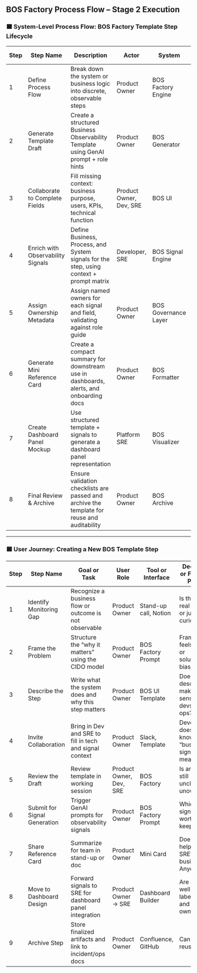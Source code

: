 ## BOS Factory Process Flow – Stage 2 Execution

### 🟧 System-Level Process Flow: BOS Factory Template Step Lifecycle

| Step | Step Name                        | Description                                                                                           | Actor                  | System         | Business Entity               | Trigger / Condition                        | Outcome                                             |
|------|----------------------------------|-------------------------------------------------------------------------------------------------------|------------------------|----------------|-------------------------------|--------------------------------------------|------------------------------------------------------|
| 1    | Define Process Flow              | Break down the system or business logic into discrete, observable steps                              | Product Owner          | BOS Factory Engine | Business Observability Step   | Product initiative identified              | Entity-centric process flow defined                 |
| 2    | Generate Template Draft          | Create a structured Business Observability Template using GenAI prompt + role hints                  | Product Owner          | BOS Generator  | Business Observability Step   | Process step identified                     | Drafted BOS Template with fields populated          |
| 3    | Collaborate to Complete Fields   | Fill missing context: business purpose, users, KPIs, technical function                              | Product Owner, Dev, SRE| BOS UI         | Business Observability Step   | Draft template available                    | All template fields completed                       |
| 4    | Enrich with Observability Signals| Define Business, Process, and System signals for the step, using context + prompt matrix             | Developer, SRE         | BOS Signal Engine | Business Observability Step   | Template validated                          | Signals embedded in template                        |
| 5    | Assign Ownership Metadata        | Assign named owners for each signal and field, validating against role guide                         | Product Owner          | BOS Governance Layer | Business Observability Step   | Signals defined                              | Ownership traceability established                  |
| 6    | Generate Mini Reference Card     | Create a compact summary for downstream use in dashboards, alerts, and onboarding docs               | Product Owner          | BOS Formatter   | Business Observability Step   | Ownership confirmed                         | Reference card published                            |
| 7    | Create Dashboard Panel Mockup    | Use structured template + signals to generate a dashboard panel representation                       | Platform SRE           | BOS Visualizer  | Business Observability Step   | Mini card available                         | Dashboard mockup generated                          |
| 8    | Final Review & Archive           | Ensure validation checklists are passed and archive the template for reuse and auditability          | Product Owner          | BOS Archive     | Business Observability Step   | Dashboard and traceability confirmed       | Step marked complete and BOS-record ready           |

---

### 🟦 User Journey: Creating a New BOS Template Step

| Step | Step Name                         | Goal or Task                                             | User Role     | Tool or Interface | Decision or Friction Point                             | Outcome                            |
|------|-----------------------------------|----------------------------------------------------------|---------------|-------------------|--------------------------------------------------------|-------------------------------------|
| 1    | Identify Monitoring Gap           | Recognize a business flow or outcome is not observable   | Product Owner | Stand-up call, Notion | Is this a real issue or just a curiosity?             | Initiates BOS step creation        |
| 2    | Frame the Problem                 | Structure the “why it matters” using the CIDO model      | Product Owner | BOS Factory Prompt | Framing feels fuzzy or solution-biased                | CIDO statement saved               |
| 3    | Describe the Step                 | Write what the system does and why this step matters     | Product Owner | BOS UI Template    | Does the description make sense to devs and ops?      | Step field complete                |
| 4    | Invite Collaboration              | Bring in Dev and SRE to fill in tech and signal context  | Product Owner | Slack, Template    | Developer doesn’t know what “business signal” means   | All context fields filled in       |
| 5    | Review the Draft                  | Review template in working session                       | Product Owner, Dev, SRE | BOS Factory    | Is anything still unclear or unowned?                 | Template validated                 |
| 6    | Submit for Signal Generation      | Trigger GenAI prompts for observability signals          | Product Owner | BOS Factory Prompt | Which signals are worth keeping?                      | Signals generated and assigned     |
| 7    | Share Reference Card              | Summarize for team in stand-up or doc                    | Product Owner | Mini Card          | Does this help the SRE? The business? Anyone?         | Card shared, feedback collected    |
| 8    | Move to Dashboard Design          | Forward signals to SRE for dashboard panel integration   | Product Owner → SRE | Dashboard Builder | Are signals well labeled and owned?                   | Panel mockup created               |
| 9    | Archive Step                      | Store finalized artifacts and link to incident/ops docs  | Product Owner | Confluence, GitHub | Can others reuse this?                               | Step is reusable + BOS-compliant   |

